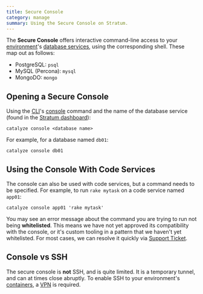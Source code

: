 ```yaml
---
title: Secure Console
category: manage
summary: Using the Secure Console on Stratum.
---
```


The **Secure Console** offers interactive command-line access to your [environment](/stratum/articles/concepts/environments)'s [database services](/stratum/articles/concepts/services#database-services), using the corresponding shell. These map out as follows:

* PostgreSQL: `psql`
* MySQL (Percona): `mysql`
* MongoDO: `mongo`

## Opening a Secure Console

Using the [CLI](/stratum/articles/cli-stratum)'s [console](/paas/paas-cli-reference#console) command and the name of the database service (found in the [Stratum dashboard](https://product.catalyze.io/stratum)):

```
catalyze console <database name>
```

For example, for a database named `db01`:

```
catalyze console db01
```

## Using the Console With Code Services

The console can also be used with code services, but a command needs to be specified. For example, to run `rake mytask` on a code service named `app01`:

```
catalyze console app01 'rake mytask'
```

You may see an error message about the command you are trying to run not being **whitelisted**. This means we have not yet approved its compatibility with the console, or it's custom tooling in a pattern that we haven't yet whitelisted. For most cases, we can resolve it quickly via [Support Ticket](/stratum/articles/contact).

## Console vs SSH

The secure console is **not** SSH, and is quite limited. It is a temporary tunnel, and can at times close abruptly. To enable SSH to your environment's [containers](/stratum/articles/concepts/containers), a [VPN](/stratum/articles/vpn-stratum) is required.
